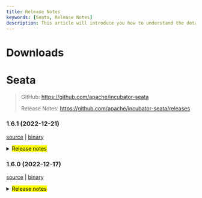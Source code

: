 ```yaml
---
title: Release Notes
keywords: [Seata, Release Notes]
description: This article will introduce you how to understand the details of each version and upgrade matters needing attention.
---
```



# Downloads

# Seata

> GitHub: https://github.com/apache/incubator-seata
>
> Release Notes: https://github.com/apache/incubator-seata/releases


### 1.6.1 (2022-12-21)

[source](https://github.com/apache/incubator-seata/archive/v1.6.1.zip) |
[binary](https://github.com/apache/incubator-seata/releases/download/v1.6.1/seata-server-1.6.1.zip)

<details>
  <summary><mark>Release notes</mark></summary>


### Seata 1.6.1

Seata 1.6.1 Released

Seata is an easy-to-use, high-performance, open source distributed transaction solution.

The version is updated as follows:

### feature:
- [[#5115](https://github.com/apache/incubator-seata/pull/5115)] support for `spring-boot:3.x`

### bugfix:
- [[#5179](https://github.com/apache/incubator-seata/pull/5179)] fix ClassNotFoundException when server starts using Eureka

### optimize:
- [[#5120](https://github.com/apache/incubator-seata/pull/5120)] unify the format of configuration items in yml files
- [[#5180](https://github.com/apache/incubator-seata/pull/5180)] GlobalTransactionScanner,SeataAutoDataSourceProxyCreator declare @bean methods as static
- [[#5182](https://github.com/apache/incubator-seata/pull/5182)] fix some security vulnerabilities in GGEditor
- [[#5183](https://github.com/apache/incubator-seata/pull/5183)] optimize the default values for some switches

Thanks to these contributors for their code commits. Please report an unintended omission.

<!-- Please make sure your Github ID is in the list below -->
- [slievrly](https://github.com/slievrly)
- [wangliang181230](https://github.com/wangliang181230)
- [xingfudeshi](https://github.com/xingfudeshi)
- [whxxxxx](https://github.com/whxxxxx)
- [xssdpgy](https://github.com/xssdpgy)

Also, we receive many valuable issues, questions and advices from our community. Thanks for you all.

#### Link

- **Seata:** https://github.com/apache/incubator-seata
- **Seata-Samples:** https://github.com/apache/incubator-seata-samples
- **Release:** https://github.com/apache/incubator-seata/releases
- **WebSite:** https://seata.apache.org

</details>

### 1.6.0 (2022-12-17)

[source](https://github.com/apache/incubator-seata/archive/v1.6.0.zip) |
[binary](https://github.com/apache/incubator-seata/releases/download/v1.6.0/seata-server-1.6.0.zip)

<details>
  <summary><mark>Release notes</mark></summary>


### Seata 1.6.0

Seata 1.6.0 Released

Seata is an easy-to-use, high-performance, open source distributed transaction solution.

The version is updated as follows:

### feature：
- [[#4863](https://github.com/apache/incubator-seata/pull/4863)] support oracle and postgresql multi primary key
- [[#4649](https://github.com/apache/incubator-seata/pull/4649)] seata-server support multiple registry
- [[#4779](https://github.com/apache/incubator-seata/pull/4779)] support Apache Dubbo3
- [[#4479](https://github.com/apache/incubator-seata/pull/4479)] TCC mode supports tcc annotation marked on both interface and implementation class
- [[#4877](https://github.com/apache/incubator-seata/pull/4877)] seata client support jdk17
- [[#4914](https://github.com/apache/incubator-seata/pull/4914)] support mysql update join sql
- [[#4542](https://github.com/apache/incubator-seata/pull/4542)] support oracle timestamp types
- [[#5111](https://github.com/apache/incubator-seata/pull/5111)] support Nacos contextPath
- [[#4802](https://github.com/apache/incubator-seata/pull/4802)] dockerfile support arm64


### bugfix：
- [[#4780](https://github.com/apache/incubator-seata/pull/4780)] fix can't post TimeoutRollbacked event after a successful timeout rollback
- [[#4954](https://github.com/apache/incubator-seata/pull/4954)] fix output expression incorrectly throws npe
- [[#4817](https://github.com/apache/incubator-seata/pull/4817)] fix in high version springboot property not Standard
- [[#4838](https://github.com/apache/incubator-seata/pull/4838)] fix when use Statement.executeBatch() can not generate undo log
- [[#4533](https://github.com/apache/incubator-seata/pull/4533)] fix rollback event repeated and some event status not correct
- [[#4912](https://github.com/apache/incubator-seata/pull/4912)] fix mysql InsertOnDuplicateUpdate column case is different and cannot be matched
- [[#4543](https://github.com/apache/incubator-seata/pull/4543)] fix support Oracle nclob types
- [[#4915](https://github.com/apache/incubator-seata/pull/4915)] fix failed to get server recovery properties
- [[#4919](https://github.com/apache/incubator-seata/pull/4919)] fix XID port  and  address null:0 before coordinator.init
- [[#4928](https://github.com/apache/incubator-seata/pull/4928)] fix rpcContext.getClientRMHolderMap NPE
- [[#4953](https://github.com/apache/incubator-seata/pull/4953)] fix InsertOnDuplicateUpdate bypass modify pk
- [[#4978](https://github.com/apache/incubator-seata/pull/4978)] fix kryo support circular reference
- [[#4874](https://github.com/apache/incubator-seata/pull/4874)] fix startup failure by using OpenJDK 11
- [[#5018](https://github.com/apache/incubator-seata/pull/5018)] fix loader path in startup scripts
- [[#5004](https://github.com/apache/incubator-seata/pull/5004)] fix duplicate image row for update join
- [[#5032](https://github.com/apache/incubator-seata/pull/5032)] fix mysql InsertOnDuplicateUpdate sql query error caused by placeholder index calculation error
- [[#5033](https://github.com/apache/incubator-seata/pull/5033)] fix null exception when sql columns is empty for insert on duplicate
- [[#5038](https://github.com/apache/incubator-seata/pull/5038)] remove @EnableConfigurationProperties({SagaAsyncThreadPoolProperties.class})
- [[#5050](https://github.com/apache/incubator-seata/pull/5050)] fix global session is not change to Committed in saga mode
- [[#5052](https://github.com/apache/incubator-seata/pull/5052)] fix update join condition placeholder param error
- [[#5031](https://github.com/apache/incubator-seata/pull/5031)] fix mysql InsertOnDuplicateUpdate should not use null index value as image sql query condition
- [[#5075](https://github.com/apache/incubator-seata/pull/5075)] fix InsertOnDuplicateUpdateExecutor could not intercept the sql which has no primary and unique key
- [[#5093](https://github.com/apache/incubator-seata/pull/5093)] fix access key loss after seata server restart
- [[#5092](https://github.com/apache/incubator-seata/pull/5092)] fix when seata and jpa are used together, their AutoConfiguration order is incorrect
- [[#5109](https://github.com/apache/incubator-seata/pull/5109)] fix NPE caused when there is no @GlobalTransactional annotation on the RM side
- [[#5098](https://github.com/apache/incubator-seata/pull/5098)] Druid disable oracle implicit cache
- [[#4860](https://github.com/apache/incubator-seata/pull/4860)] fix metrics tags coverage in the seata-server side
- [[#5028](https://github.com/apache/incubator-seata/pull/5028)] fix insert value null parsed as string in insert on duplicate SQL
- [[#5078](https://github.com/apache/incubator-seata/pull/5078)] fix could not intercept the sql witch has no primary and unique key
- [[#5097](https://github.com/apache/incubator-seata/pull/5097)] fix access key loss after server restart
- [[#5131](https://github.com/apache/incubator-seata/pull/5131)] fix rollback xa connection active state
- [[#5134](https://github.com/apache/incubator-seata/pull/5134)] fix hikari datasource auto proxy fail
- [[#5163](https://github.com/apache/incubator-seata/pull/5163)] fix bad service configuration file and compilation failure

### optimize：
- [[#4774](https://github.com/apache/incubator-seata/pull/4774)] optimize mysql8 dependencies for seataio/seata-server image
- [[#4790](https://github.com/apache/incubator-seata/pull/4790)] Add a github action to publish Seata to OSSRH
- [[#4765](https://github.com/apache/incubator-seata/pull/4765)] mysql 8.0.29 not should be hold for connection
- [[#4750](https://github.com/apache/incubator-seata/pull/4750)] optimize unBranchLock romove xid
- [[#4797](https://github.com/apache/incubator-seata/pull/4797)] optimize the github actions
- [[#4800](https://github.com/apache/incubator-seata/pull/4800)] Add NOTICE as Apache License V2
- [[#4681](https://github.com/apache/incubator-seata/pull/4681)] optimize the check lock during global transaction
- [[#4761](https://github.com/apache/incubator-seata/pull/4761)] use hget replace hmget because only one field
- [[#4414](https://github.com/apache/incubator-seata/pull/4414)] exclude log4j dependencies
- [[#4836](https://github.com/apache/incubator-seata/pull/4836)] optimize BaseTransactionalExecutor#buildLockKey(TableRecords rowsIncludingPK) method more readable
- [[#4865](https://github.com/apache/incubator-seata/pull/4865)] fix some security vulnerabilities in GGEditor
- [[#4590](https://github.com/apache/incubator-seata/pull/4590)] auto degrade enable to dynamic configure
- [[#4490](https://github.com/apache/incubator-seata/pull/4490)] tccfence log table delete by index
- [[#4911](https://github.com/apache/incubator-seata/pull/4911)] add license checker workflow
- [[#4917](https://github.com/apache/incubator-seata/pull/4917)] upgrade package-lock.json fix vulnerabilities
- [[#4924](https://github.com/apache/incubator-seata/pull/4924)] optimize pom dependencies
- [[#4932](https://github.com/apache/incubator-seata/pull/4932)] extract the default values for some properties
- [[#4925](https://github.com/apache/incubator-seata/pull/4925)] optimize java doc warning
- [[#4921](https://github.com/apache/incubator-seata/pull/4921)] fix some vulnerabilities in console and upgrade skywalking-eyes
- [[#4936](https://github.com/apache/incubator-seata/pull/4936)] optimize read of storage configuration
- [[#4946](https://github.com/apache/incubator-seata/pull/4946)] pass the sqlexception to client when get lock
- [[#4962](https://github.com/apache/incubator-seata/pull/4962)] optimize build and fix the base image
- [[#4974](https://github.com/apache/incubator-seata/pull/4974)] optimize cancel the limit on the number of globalStatus queries in Redis mode
- [[#4981](https://github.com/apache/incubator-seata/pull/4981)] optimize tcc fence record not exists errMessage
- [[#4985](https://github.com/apache/incubator-seata/pull/4985)] fix undo_log id repeat
- [[#4995](https://github.com/apache/incubator-seata/pull/4995)] fix mysql InsertOnDuplicateUpdate duplicate pk condition in after image query sql
- [[#5047](https://github.com/apache/incubator-seata/pull/5047)] remove useless code
- [[#5051](https://github.com/apache/incubator-seata/pull/5051)] undo log dirty throw BranchRollbackFailed_Unretriable
- [[#5075](https://github.com/apache/incubator-seata/pull/5075)] intercept the InsertOnDuplicateUpdate statement which has no primary key and unique index value
- [[#5104](https://github.com/apache/incubator-seata/pull/5104)] remove the druid dependency in ConnectionProxy
- [[#5124](https://github.com/apache/incubator-seata/pull/5124)] support oracle on delete tccfence logs
- [[#4468](https://github.com/apache/incubator-seata/pull/4968)] support kryo 5.3.0
- [[#4807](https://github.com/apache/incubator-seata/pull/4807)] optimize docker image and oss publish
- [[#4445](https://github.com/apache/incubator-seata/pull/4445)] optimize transaction timeout judgment
- [[#4958](https://github.com/apache/incubator-seata/pull/4958)] do not execute triggerAfterCommit() if timeout
- [[#4582](https://github.com/apache/incubator-seata/pull/4582)] redis mode support sorted set by timeout
- [[#4963](https://github.com/apache/incubator-seata/pull/4963)] add ARM64 CI workflow
- [[#4434](https://github.com/apache/incubator-seata/pull/4434)] remove seata-server's CMS parameters

### test:
- [[#4411](https://github.com/apache/incubator-seata/pull/4411)] add UT for oracle in AT mode
- [[#4794](https://github.com/apache/incubator-seata/pull/4794)] try to fix the test `DataSourceProxyTest.getResourceIdTest()`
- [[#5101](https://github.com/apache/incubator-seata/pull/5101)] fix ClassNotFoundException during the zk unit test

Thanks to these contributors for their code commits. Please report an unintended omission.

<!-- Please make sure your Github ID is in the list below -->
- [slievrly](https://github.com/slievrly)
- [renliangyu857](https://github.com/renliangyu857)
- [wangliang181230](https://github.com/wangliang181230)
- [funky-eyes](https://github.com/funky-eyes)
- [tuwenlin](https://github.com/tuwenlin)
- [conghuhu](https://github.com/conghuhu)
- [a1104321118](https://github.com/a1104321118)
- [duanqiaoyanyu](https://github.com/duanqiaoyanyu)
- [robynron](https://github.com/robynron)
- [lcmvs](https://github.com/lcmvs)
- [github-ganyu](https://github.com/github-ganyu)
- [1181954449](https://github.com/1181954449)
- [zw201913](https://github.com/zw201913)
- [wingchi-leung](https://github.com/wingchi-leung)
- [AlexStocks](https://github.com/AlexStocks)
- [liujunlin5168](https://github.com/liujunlin5168)
- [pengten](https://github.com/pengten)
- [liuqiufeng](https://github.com/liuqiufeng)
- [yujianfei1986](https://github.com/yujianfei1986)
- [Bughue](https://github.com/Bughue)
- [AlbumenJ](https://github.com/AlbumenJ)
- [doubleDimple](https://github.com/doubleDimple)
- [jsbxyyx](https://github.com/jsbxyyx)
- [tuwenlin](https://github.com/tuwenlin)
- [CrazyLionLi](https://github.com/JavaLionLi)
- [whxxxxx](https://github.com/whxxxxx)
- [neillee95](https://github.com/neillee95)
- [crazy-sheep](https://github.com/crazy-sheep)
- [zhangzq7](https://github.com/zhangzq7)
- [l81893521](https://github.com/l81893521)
- [zhuyoufeng](https://github.com/zhuyoufeng)
- [xingfudeshi](https://github.com/xingfudeshi)
- [odidev](https://github.com/odidev)
- [miaoxueyu](https://github.com/miaoxueyu)


Also, we receive many valuable issues, questions and advices from our community. Thanks for you all.

#### Link

- **Seata:** https://github.com/apache/incubator-seata
- **Seata-Samples:** https://github.com/apache/incubator-seata-samples
- **Release:** https://github.com/apache/incubator-seata/releases
- **WebSite:** https://seata.apache.org

</details>
